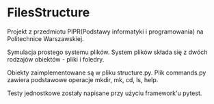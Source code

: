 # FilesStructure

Projekt z przedmiotu PIPR(Podstawy informatyki i programowania) na Politechnice Warszawskiej.

Symulacja prostego systemu plików.
System plików składa się z dwóch rodzajów obiektów - pliki i foledry.

Obiekty zaimplementowane są w pliku structure.py.
Plik commands.py zawiera podstawowe operacje mkdir, mk, cd, ls, help.

Testy jednostkowe zostały napisane przy użyciu framework'u pytest.
